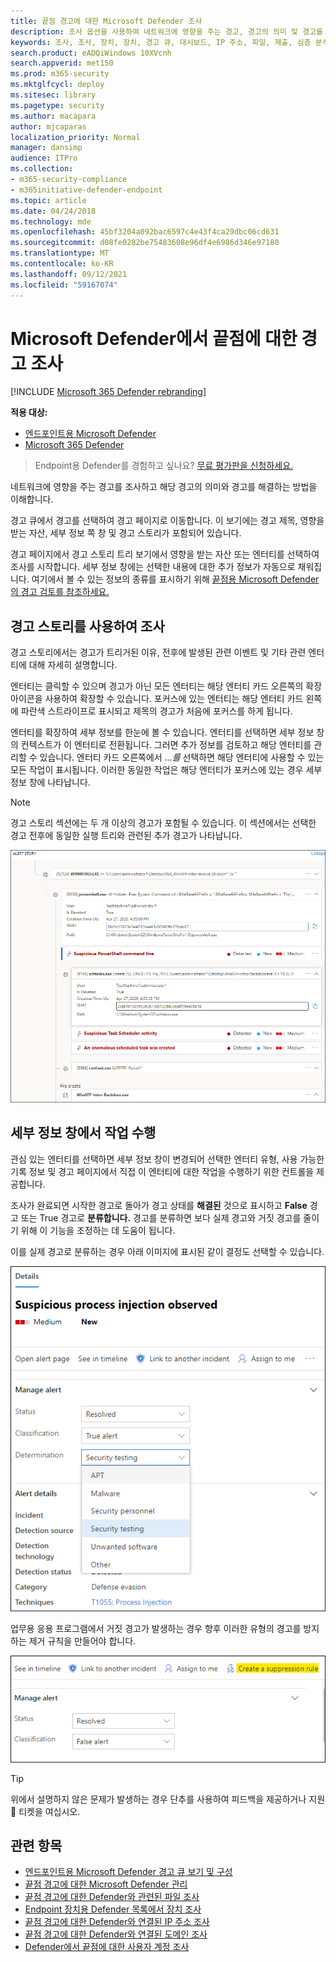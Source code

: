 ```yaml
---
title: 끝점 경고에 대한 Microsoft Defender 조사
description: 조사 옵션을 사용하여 네트워크에 영향을 주는 경고, 경고의 의미 및 경고를 해결하는 방법에 대한 세부 정보를 얻을 수 있습니다.
keywords: 조사, 조사, 장치, 장치, 경고 큐, 대시보드, IP 주소, 파일, 제출, 심층 분석, 타임라인, 검색, 도메인, URL, IP
search.product: eADQiWindows 10XVcnh
search.appverid: met150
ms.prod: m365-security
ms.mktglfcycl: deploy
ms.sitesec: library
ms.pagetype: security
ms.author: macapara
author: mjcaparas
localization_priority: Normal
manager: dansimp
audience: ITPro
ms.collection:
- m365-security-compliance
- m365initiative-defender-endpoint
ms.topic: article
ms.date: 04/24/2018
ms.technology: mde
ms.openlocfilehash: 45bf3204a092bac6597c4e43f4ca29dbc06cd631
ms.sourcegitcommit: d08fe0282be75483608e96df4e6986d346e97180
ms.translationtype: MT
ms.contentlocale: ko-KR
ms.lasthandoff: 09/12/2021
ms.locfileid: "59167074"
---
```

# <a name="investigate-alerts-in-microsoft-defender-for-endpoint"></a>Microsoft Defender에서 끝점에 대한 경고 조사

[!INCLUDE [Microsoft 365 Defender rebranding](../../includes/microsoft-defender.md)]

**적용 대상:**
- [엔드포인트용 Microsoft Defender](https://go.microsoft.com/fwlink/p/?linkid=2154037)
- [Microsoft 365 Defender](https://go.microsoft.com/fwlink/?linkid=2118804)

> Endpoint용 Defender를 경험하고 싶나요? [무료 평가판을 신청하세요.](https://signup.microsoft.com/create-account/signup?products=7f379fee-c4f9-4278-b0a1-e4c8c2fcdf7e&ru=https://aka.ms/MDEp2OpenTrial?ocid=docs-wdatp-investigatealerts-abovefoldlink)

네트워크에 영향을 주는 경고를 조사하고 해당 경고의 의미와 경고를 해결하는 방법을 이해합니다.

경고 큐에서 경고를 선택하여 경고 페이지로 이동합니다. 이 보기에는 경고 제목, 영향을 받는 자산, 세부 정보 쪽 창 및 경고 스토리가 포함되어 있습니다.

경고 페이지에서 경고 스토리 트리 보기에서 영향을 받는 자산 또는 엔터티를 선택하여 조사를 시작합니다. 세부 정보 창에는 선택한 내용에 대한 추가 정보가 자동으로 채워집니다. 여기에서 볼 수 있는 정보의 종류를 표시하기 위해 [끝점용 Microsoft Defender의 경고 검토를 참조하세요.](/microsoft-365/security/defender-endpoint/review-alerts)

## <a name="investigate-using-the-alert-story"></a>경고 스토리를 사용하여 조사

경고 스토리에서는 경고가 트리거된 이유, 전후에 발생된 관련 이벤트 및 기타 관련 엔터티에 대해 자세히 설명합니다.

엔터티는 클릭할 수 있으며 경고가 아닌 모든 엔터티는 해당 엔터티 카드 오른쪽의 확장 아이콘을 사용하여 확장할 수 있습니다. 포커스에 있는 엔터티는 해당 엔터티 카드 왼쪽에 파란색 스트라이프로 표시되고 제목의 경고가 처음에 포커스를 하게 됩니다.

엔터티를 확장하여 세부 정보를 한눈에 볼 수 있습니다. 엔터티를 선택하면 세부 정보 창의 컨텍스트가 이 엔터티로 전환됩니다. 그러면 추가 정보를 검토하고 해당 엔터티를 관리할 수 있습니다. 엔터티 카드 오른쪽에서 *...를* 선택하면 해당 엔터티에 사용할 수 있는 모든 작업이 표시됩니다. 이러한 동일한 작업은 해당 엔터티가 포커스에 있는 경우 세부 정보 창에 나타납니다.

> [!NOTE]
> 경고 스토리 섹션에는 두 개 이상의 경고가 포함될 수 있습니다. 이 섹션에서는 선택한 경고 전후에 동일한 실행 트리와 관련된 추가 경고가 나타납니다.

![포커스가 있는 경고와 일부 확장된 카드가 있는 경고 스토리의 예입니다.](images/alert-story-tree.png)

## <a name="take-action-from-the-details-pane"></a>세부 정보 창에서 작업 수행

관심 있는 엔터티를 선택하면 세부 정보 창이 변경되어 선택한 엔터티 유형, 사용 가능한 기록 정보 및 경고 페이지에서  직접 이 엔터티에 대한 작업을 수행하기 위한 컨트롤을 제공합니다.

조사가 완료되면 시작한 경고로 돌아가 경고 상태를 **해결된** 것으로 표시하고 **False** 경고 또는 True 경고로 **분류합니다.** 경고를 분류하면 보다 실제 경고와 거짓 경고를 줄이기 위해 이 기능을 조정하는 데 도움이 됩니다.

이를 실제 경고로 분류하는 경우 아래 이미지에 표시된 같이 결정도 선택할 수 있습니다.

![해결된 경고 및 결정 드롭다운이 확장된 세부 정보 창의 스니킷입니다.](images/alert-details-resolved-true.png)

업무용 응용 프로그램에서 거짓 경고가 발생하는 경우 향후 이러한 유형의 경고를 방지하는 제거 규칙을 만들어야 합니다.

![제거 규칙이 강조 표시된 세부 정보 창의 작업 및 분류](images/alert-false-suppression-rule.png)

> [!TIP]
> 위에서 설명하지 않은 문제가 발생하는 경우 단추를 사용하여 피드백을 제공하거나 지원 🙂 티켓을 여십시오.


## <a name="related-topics"></a>관련 항목
- [엔드포인트용 Microsoft Defender 경고 큐 보기 및 구성](alerts-queue.md)
- [끝점 경고에 대한 Microsoft Defender 관리](manage-alerts.md)
- [끝점 경고에 대한 Defender와 관련된 파일 조사](investigate-files.md)
- [Endpoint 장치용 Defender 목록에서 장치 조사](investigate-machines.md)
- [끝점 경고에 대한 Defender와 연결된 IP 주소 조사](investigate-ip.md)
- [끝점 경고에 대한 Defender와 연결된 도메인 조사](investigate-domain.md)
- [Defender에서 끝점에 대한 사용자 계정 조사](investigate-user.md)


